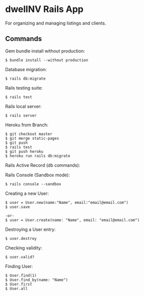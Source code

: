 # dwellNV Rails App
For organizing and managing listings and clients.

## Commands

Gem bundle install without production:

```
$ bundle install --without production
```

Database migration:

```
$ rails db:migrate
```

Rails testing suite:

```
$ rails test
```

Rails local server:

```
$ rails server
```

Heroku from Branch:

```
$ git checkout master
$ git merge static-pages
$ git push
$ rails test
$ git push heroku
$ heroku run rails db:migrate
```

Rails Active Record (db commands):

Rails Console (Sandbox mode):
```
$ rails console --sandbox
```

Creating a new User:
```
$ user = User.new(name:"Name", email:"email@email.com")
$ user.save

-or-
$ user = User.create(name: "Name", email: "email@email.com")
```

Destroying a User entry:
```
$ user.destroy
```

Checking validity:
```
$ user.valid?
```

Finding User:
```
$ User.find(1)
$ User.find_by(name: "Name")
$ User.first
$ User.all
```
